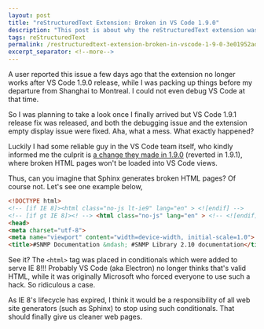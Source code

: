 ```yaml
---
layout: post
title: "reStructuredText Extension: Broken in VS Code 1.9.0"
description: "This post is about why the reStructuredText extension was broken in VS Code 1.9.0."
tags: reStructuredText
permalink: /restructuredtext-extension-broken-in-vscode-1-9-0-3e01952ad155
excerpt_separator: <!--more-->
---
```


A user reported this issue a few days ago that the extension no longer works after VS Code 1.9.0 release, while I was packing up things before my departure from Shanghai to Montreal. I could not even debug VS Code at that time.
<!--more-->

So I was planning to take a look once I finally arrived but VS Code 1.9.1 release fix was released, and both the debugging issue and the extension empty display issue were fixed. Aha, what a mess. What exactly happened?

Luckily I had some reliable guy in the VS Code team itself, who kindly informed me the culprit is [a change they made in 1.9.0](https://github.com/Microsoft/vscode/issues/20229) (reverted in 1.9.1), where broken HTML pages won't be loaded into VS Code views.

Thus, can you imagine that Sphinx generates broken HTML pages? Of course not. Let's see one example below,
``` html
<!DOCTYPE html>
<!-- [if IE 8]><html class="no-js lt-ie9" lang="en" > <![endif] -->
<!-- [if gt IE 8]><! --> <html class="no-js" lang="en" > <!-- <![endif] -->
<head>
<meta charset="utf-8">
<meta name="viewport" content="width=device-width, initial-scale=1.0">
<title>#SNMP Documentation &mdash; #SNMP Library 2.10 documentation</title>
```

See it? The `<html>` tag was placed in conditionals which were added to serve IE 8!!! Probably VS Code (aka Electron) no longer thinks that's valid HTML, while it was originally Microsoft who forced everyone to use such a hack. So ridiculous a case.

As IE 8's lifecycle has expired, I think it would be a responsibility of all web site generators (such as Sphinx) to stop using such conditionals. That should finally give us cleaner web pages.

